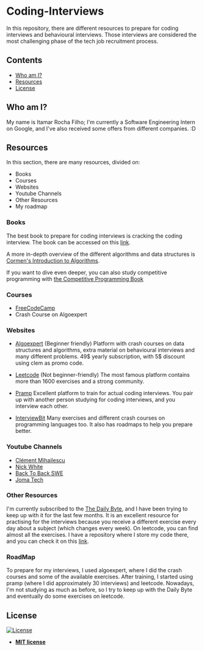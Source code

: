 # Coding-Interviews
In this repository, there are different resources to prepare for coding interviews and behavioural interviews. Those interviews are considered the most challenging phase of the tech job recruitment process.


## Contents
- [Who am I?](#Who-Am-I)
- [Resources](#Resources)
- [License](#License)

## Who am I?

My name is Itamar Rocha Filho; I'm currently a Software Engineering Intern on Google, and I've also received some offers from different companies. :D

## Resources
In this section, there are many resources, divided on:

* Books
* Courses
* Websites
* Youtube Channels
* Other Resources
* My roadmap

### Books

The best book to prepare for coding interviews is cracking the coding interview. The book can be accessed on this [link](https://cin.ufpe.br/~fbma/Crack/Cracking%20the%20Coding%20Interview%20189%20Programming%20Questions%20and%20Solutions.pdf).

A more in-depth overview of the different algorithms and data structures is [Cormen's Introduction to Algorithms](https://www.amazon.com/Introduction-Algorithms-3rd-MIT-Press/dp/0262033844).

If you want to dive even deeper, you can also study competitive programming with [the Competitive Programming Book](https://cpbook.net/)

### Courses

* [FreeCodeCamp](https://www.youtube.com/watch?v=8hly31xKli0)
* Crash Course on Algoexpert

### Websites

* [Algoexpert](https://www.algoexpert.io/) (Beginner friendly)
  Platform with crash courses on data structures and algorithms, extra material on behavioural interviews and many different problems. 49$ yearly subscription, with 5$ discount using clem as promo code.

* [Leetcode](https://leetcode.com/) (Not beginner-friendly)
  The most famous platform contains more than 1600 exercises and a strong community.

* [Pramp](https://www.pramp.com/#/)
  Excellent platform to train for actual coding interviews. You pair up with another person studying for coding interviews, and you interview each other.
  
* [InterviewBit](https://www.interviewbit.com/)
  Many exercises and different crash courses on programming languages too. It also has roadmaps to help you prepare better.
 
### Youtube Channels

* [Clément Mihailescu](https://www.youtube.com/channel/UCaO6VoaYJv4kS-TQO_M-N_g)
* [Nick White](https://www.youtube.com/channel/UC1fLEeYICmo3O9cUsqIi7HA)
* [Back To Back SWE](https://www.youtube.com/channel/UCmJz2DV1a3yfgrR7GqRtUUA)
* [Joma Tech](https://www.youtube.com/channel/UCV0qA-eDDICsRR9rPcnG7tw)

### Other Resources

I'm currently subscribed to the [The Daily Byte](https://thedailybyte.dev/), and I have been trying to keep up with it for the last few months. It is an excellent resource for practising for the interviews because you receive a different exercise every day about a subject (which changes every week). On leetcode, you can find almost all the exercises. I have a repository where I store my code there, and you can check it on this [link](https://github.com/ItamarRocha/DailyByte).

### RoadMap

To prepare for my interviews, I used algoexpert, where I did the crash courses and some of the available exercises. After training, I started using pramp (where I did approximately 30 interviews) and leetcode. Nowadays, I'm not studying as much as before, so I try to keep up with the Daily Byte and eventually do some exercises on leetcode.


## License

[![License](http://img.shields.io/:license-mit-blue.svg?style=flat-square)](http://badges.mit-license.org)

- **[MIT license](http://opensource.org/licenses/mit-license.php)**
